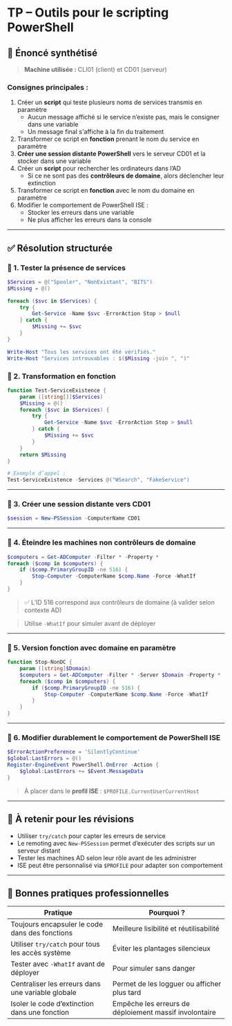 # TP – Outils pour le scripting PowerShell

## 📄 Énoncé synthétisé

> **Machine utilisée :** CLI01 (client) et CD01 (serveur)  

### Consignes principales :

1. Créer un **script** qui teste plusieurs noms de services transmis en paramètre
    - Aucun message affiché si le service n’existe pas, mais le consigner dans une variable
    - Un message final s'affiche à la fin du traitement
2. Transformer ce script en **fonction** prenant le nom du service en paramètre
3. **Créer une session distante PowerShell** vers le serveur CD01 et la stocker dans une variable
4. Créer un **script** pour rechercher les ordinateurs dans l’AD
    - Si ce ne sont pas des **contrôleurs de domaine**, alors déclencher leur extinction
5. Transformer ce script en **fonction** avec le nom du domaine en paramètre
6. Modifier le comportement de PowerShell ISE :
    - Stocker les erreurs dans une variable
    - Ne plus afficher les erreurs dans la console

---

## ✅ Résolution structurée

### 🔹 1. Tester la présence de services

```powershell
$Services = @("Spooler", "NonExistant", "BITS")
$Missing = @()

foreach ($svc in $Services) {
    try {
        Get-Service -Name $svc -ErrorAction Stop > $null
    } catch {
        $Missing += $svc
    }
}

Write-Host "Tous les services ont été vérifiés."
Write-Host "Services introuvables : $($Missing -join ", ")"
```

### 🔹 2. Transformation en fonction

```powershell
function Test-ServiceExistence {
    param ([string[]]$Services)
    $Missing = @()
    foreach ($svc in $Services) {
        try {
            Get-Service -Name $svc -ErrorAction Stop > $null
        } catch {
            $Missing += $svc
        }
    }
    return $Missing
}

# Exemple d’appel :
Test-ServiceExistence -Services @("WSearch", "FakeService")
```

---

### 🔹 3. Créer une session distante vers CD01

```powershell
$session = New-PSSession -ComputerName CD01
```

---

### 🔹 4. Éteindre les machines non contrôleurs de domaine

```powershell
$computers = Get-ADComputer -Filter * -Property *
foreach ($comp in $computers) {
    if ($comp.PrimaryGroupID -ne 516) {
        Stop-Computer -ComputerName $comp.Name -Force -WhatIf
    }
}
```

> ✅ L’ID 516 correspond aux contrôleurs de domaine (à valider selon contexte AD)

> Utilise `-WhatIf` pour simuler avant de déployer

---

### 🔹 5. Version fonction avec domaine en paramètre

```powershell
function Stop-NonDC {
    param ([string]$Domain)
    $computers = Get-ADComputer -Filter * -Server $Domain -Property *
    foreach ($comp in $computers) {
        if ($comp.PrimaryGroupID -ne 516) {
            Stop-Computer -ComputerName $comp.Name -Force -WhatIf
        }
    }
}
```

---

### 🔹 6. Modifier durablement le comportement de PowerShell ISE

```powershell
$ErrorActionPreference = 'SilentlyContinue'
$global:LastErrors = @()
Register-EngineEvent PowerShell.OnError -Action {
    $global:LastErrors += $Event.MessageData
}
```

> À placer dans le **profil ISE** : `$PROFILE.CurrentUserCurrentHost`

---

## 🧠 À retenir pour les révisions

- Utiliser `try/catch` pour capter les erreurs de service
- Le remoting avec `New-PSSession` permet d’exécuter des scripts sur un serveur distant
- Tester les machines AD selon leur rôle avant de les administrer
- ISE peut être personnalisé via `$PROFILE` pour adapter son comportement

---

## 📌 Bonnes pratiques professionnelles

|Pratique|Pourquoi ?|
|---|---|
|Toujours encapsuler le code dans des fonctions|Meilleure lisibilité et réutilisabilité|
|Utiliser `try/catch` pour tous les accès système|Éviter les plantages silencieux|
|Tester avec `-WhatIf` avant de déployer|Pour simuler sans danger|
|Centraliser les erreurs dans une variable globale|Permet de les logguer ou afficher plus tard|
|Isoler le code d’extinction dans une fonction|Empêche les erreurs de déploiement massif involontaire|
